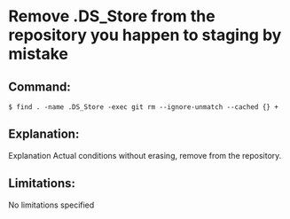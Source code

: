 # Remove .DS_Store from the repository you happen to staging by mistake

## Command:
```
$ find . -name .DS_Store -exec git rm --ignore-unmatch --cached {} +
```

## Explanation:
Explanation
Actual conditions without erasing, remove from the repository.

## Limitations:
No limitations specified

